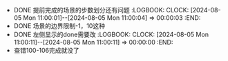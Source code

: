 - DONE 提前完成的场景的步数划分还有问题
  :LOGBOOK:
  CLOCK: [2024-08-05 Mon 11:00:01]--[2024-08-05 Mon 11:00:04] =>  00:00:03
  :END:
- DONE 场景的边界限制-1，10这种
- DONE 左侧显示的done需要改
  :LOGBOOK:
  CLOCK: [2024-08-05 Mon 11:00:11]--[2024-08-05 Mon 11:00:11] =>  00:00:00
  :END:
- 查错100-106完成就没了
